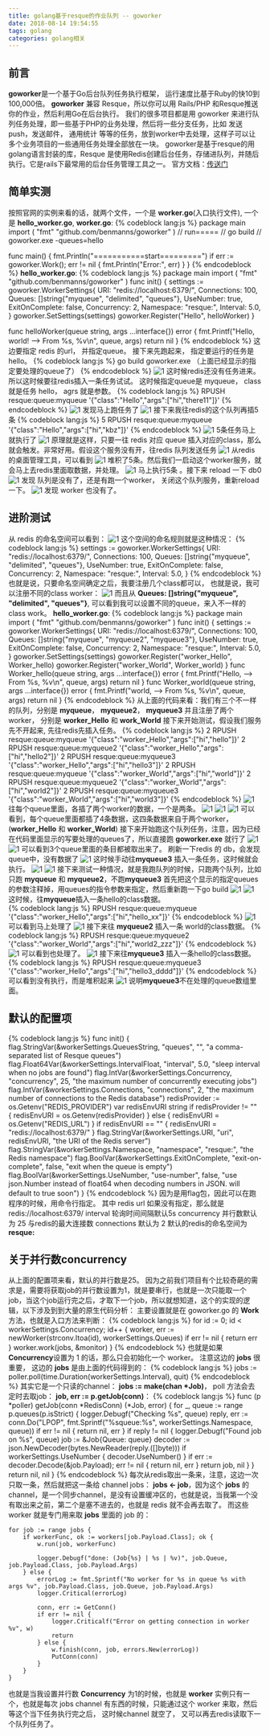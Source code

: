 ```yaml
---
title: golang基于resque的作业队列 -- goworker
date: 2018-08-14 19:54:55
tags: golang
categories: golang相关
---
```

## 前言
**goworker**是一个基于Go后台队列任务执行框架， 运行速度比基于Ruby的快10到100,000倍。 **goworker** 兼容 Resque，所以你可以用 Rails/PHP 和Resque推送你的作业，然后利用Go在后台执行。
我们的很多项目都是用 goworker 来进行队列任务处理，即一些基于PHP的业务处理，然后将一些分支任务，比如 发送push，发送邮件， 通用统计 等等的任务，放到worker中去处理，这样子可以让多个业务项目的一些通用任务处理全部放在一块。
goworker是基于resque的用golang语言封装的库，Resque 是使用Redis创建后台任务，存储进队列，并随后执行。它是rails下最常用的后台任务管理工具之一。
官方文档：[传送门](https://github.com/benmanns/goworker)
<!--more-->
## 简单实测
按照官网的实例来看的话，就两个文件，一个是 **worker.go**(入口执行文件), 一个是 **hello_worker.go**,
**worker.go**:
{% codeblock lang:js %}
package main
import (
       "fmt"
       "github.com/benmanns/goworker"
)
// run=====
// go build
// goworker.exe -queues=hello

func main() {
       fmt.Println("===========start=========")
       if err := goworker.Work(); err != nil {
              fmt.Println("Error:", err)
       }
}
{% endcodeblock %}
**hello_worker.go**:
{% codeblock lang:js %}
package main
import (
       "fmt"
       "github.com/benmanns/goworker"
)
func init() {
       settings := goworker.WorkerSettings{
              URI:            "redis://localhost:6379/",
              Connections:    100,
              Queues:         []string{"myqueue", "delimited", "queues"},
              UseNumber:      true,
              ExitOnComplete: false,
              Concurrency:    2,
              Namespace:      "resque:",
              Interval:       5.0,
       }
       goworker.SetSettings(settings)
       goworker.Register("Hello", helloWorker)
}

func helloWorker(queue string, args ...interface{}) error {
       fmt.Printf("Hello, world! --> From %s, %v\n", queue, args)
       return nil
}
{% endcodeblock %}
这边要指定 redis 的url， 并指定queue。 接下来先跑起来， 指定要运行的任务是 hello。
{% codeblock lang:js %}
go build
goworker.exe  （上面已经显示的指定要处理的queue了）
{% endcodeblock %}
![1](goworker/1.png)
这时候redis还没有任务进来。所以这时候要往redis插入一条任务试试。 这时候指定queue是 myqueue， class 就是任务 hello， agrs 就是参数。
{% codeblock lang:js %}
RPUSH resque:queue:myqueue '{"class":"Hello","args":["hi","there11"]}'
{% endcodeblock %}
![1](goworker/2.png)
发现马上跑任务了
![1](goworker/3.png)
接下来我往redis的这个队列再插5条
{% codeblock lang:js %}
5 RPUSH resque:queue:myqueue '{"class":"Hello","args":["hi","kbz"]}'
{% endcodeblock %}
![1](goworker/4.png)
5条任务马上就执行了
![1](goworker/5.png)
原理就是这样，只要一往 redis 对应 queue 插入对应的class，那么就会触发。非常好用。假设这个服务没有开，往redis 队列发送任务
![1](goworker/6.png)
从redis的桌面管理工具，可以看到
![1](goworker/7.png)
堆积了5条。然后我们一启动这个worker服务，就会马上去redis里面取数据，并处理。
![1](goworker/8.png)
马上执行5条 。接下来 reload 一下 db0
![1](goworker/9.png)
发现 队列是没有了，还是有跑一个worker， 关闭这个队列服务，重新reload 一下。
![1](goworker/10.png)
发现 worker 也没有了。
## 进阶测试
从 redis 的命名空间可以看到：
![1](goworker/11.png)
这个空间的命名规则就是这种情况：
{% codeblock lang:js %}
settings := goworker.WorkerSettings{
       URI:            "redis://localhost:6379/",
       Connections:    100,
       Queues:         []string{"myqueue", "delimited", "queues"},
       UseNumber:      true,
       ExitOnComplete: false,
       Concurrency:    2,
       Namespace:      "resque:",
       Interval:       5.0,
}
{% endcodeblock %}
也就是说，只要命名空间确定之后，我要注册几个class都可以， 也就是说，我可以注册不同的class worker：
![1](goworker/12.png)
而且从 **Queues: []string{"myqueue", "delimited", "queues"}**, 可以看到我可以设置不同的queue，来入不一样的class work。
**hello_worker.go**:
{% codeblock lang:js %}
package main
import (
       "fmt"
       "github.com/benmanns/goworker"
)
func init() {
       settings := goworker.WorkerSettings{
              URI:            "redis://localhost:6379/",
              Connections:    100,
              Queues:         []string{"myqueue", "myqueue2", "myqueue3"},
              UseNumber:      true,
              ExitOnComplete: false,
              Concurrency:    2,
              Namespace:      "resque:",
              Interval:       5.0,
       }
       goworker.SetSettings(settings)
       goworker.Register("worker_Hello", Worker_hello)
       goworker.Register("worker_World", Worker_world)
}
func Worker_hello(queue string, args ...interface{}) error {
       fmt.Printf("Hello,  --> From %s, %v\n", queue, args)
       return nil
}
func Worker_world(queue string, args ...interface{}) error {
       fmt.Printf("world,  --> From %s, %v\n", queue, args)
       return nil
}
{% endcodeblock %}
从上面的代码来看：我们有三个不一样的队列，分别是 **myqueue**， **myqueue2**， **myqueue3**
并且注册了两个worker， 分别是 **worker_Hello** 和 **work_World**
接下来开始测试，假设我们服务先不开起来, 先往redis先插入任务。
{% codeblock lang:js %}
2 RPUSH resque:queue:myqueue '{"class":"worker_Hello","args":["hi","hello"]}'
2 RPUSH resque:queue:myqueue2 '{"class":"worker_Hello","args":["hi","hello2"]}'
2 RPUSH resque:queue:myqueue3 '{"class":"worker_Hello","args":["hi","hello3"]}'
2 RPUSH resque:queue:myqueue '{"class":"worker_World","args":["hi","world"]}'
2 RPUSH resque:queue:myqueue2 '{"class":"worker_World","args":["hi","world2"]}'
2 RPUSH resque:queue:myqueue3 '{"class":"worker_World","args":["hi","world3"]}'
{% endcodeblock %}
![1](goworker/13.png)
往每个queue里面，各插了两个worker的数据，一个是两条。
![1](goworker/14.png)
![1](goworker/15.png)
![1](goworker/16.png)
可以看到，每个queue里面都插了4条数据，这四条数据来自于两个worker，(**worker_Hello** 和 **worker_World**)
接下来开始跑这个队列任务，注意，因为已经在代码里面显示的写要处理的queues了，所以直接跑 **goworker.exe** 就行了
![1](goworker/17.png)
![1](goworker/18.png)
可以看到3个queue里面的条目都被取出来了。
刷新一下redis 的 db，会发现queue中，没有数据了
![1](goworker/19.png)
这时候手动往**myqueue3** 插入一条任务，这时候就会执行。
![1](goworker/20.png)
![1](goworker/21.png)
接下来测试一种情况，就是我跑队列的时候，只跑两个队列，比如只跑 **myqueue** 和 **myqueue2**，不跑**myqueue3**
首先把这个显示的指定queues的参数注释掉，用queues的指令参数来指定，然后重新跑一下go build
![1](goworker/22.png)
![1](goworker/23.png)
这时候，往**myqueue**插入一条hello的class数据。  
{% codeblock lang:js %}
RPUSH resque:queue:myqueue '{"class":"worker_Hello","args":["hi","hello_xx"]}'
{% endcodeblock %}
![1](goworker/24.png)
可以看到马上处理了
![1](goworker/25.png)
接下来往 **myqueue2** 插入一条 world的class数据。 
{% codeblock lang:js %}
RPUSH resque:queue:myqueue2 '{"class":"worker_World","args":["hi","world2_zzz"]}'
{% endcodeblock %}
![1](goworker/26.png)
可以看到也处理了。
![1](goworker/27.png)
接下来往**myqueue3** 插入一条hello的class数据。 
{% codeblock lang:js %}
RPUSH resque:queue:myqueue3 '{"class":"worker_Hello","args":["hi","hello3_dddd"]}'
{% endcodeblock %}
可以看到没有执行，而是堆积起来
![1](goworker/28.png)
说明**myqueue3**不在处理的queue数组里面。
## 默认的配置项
{% codeblock lang:js %}
func init() {
       flag.StringVar(&workerSettings.QueuesString, "queues", "", "a comma-separated list of Resque queues")
       flag.Float64Var(&workerSettings.IntervalFloat, "interval", 5.0, "sleep interval when no jobs are found")
       flag.IntVar(&workerSettings.Concurrency, "concurrency", 25, "the maximum number of concurrently executing jobs")
       flag.IntVar(&workerSettings.Connections, "connections", 2, "the maximum number of connections to the Redis database")
       redisProvider := os.Getenv("REDIS_PROVIDER")
       var redisEnvURI string
       if redisProvider != "" {
              redisEnvURI = os.Getenv(redisProvider)
       } else {
              redisEnvURI = os.Getenv("REDIS_URL")
       }
       if redisEnvURI == "" {
              redisEnvURI = "redis://localhost:6379/"
       }
       flag.StringVar(&workerSettings.URI, "uri", redisEnvURI, "the URI of the Redis server")
       flag.StringVar(&workerSettings.Namespace, "namespace", "resque:", "the Redis namespace")
       flag.BoolVar(&workerSettings.ExitOnComplete, "exit-on-complete", false, "exit when the queue is empty")
       flag.BoolVar(&workerSettings.UseNumber, "use-number", false, "use json.Number instead of float64 when decoding numbers in JSON. will default to true soon")
}
{% endcodeblock %}
因为是用flag包，因此可以在跑程序的时候，用命令行指定。
其中 redis url 如果没有指定，那么就是 redis://localhost:6379/
interval 轮询时间间隔默认5s
concurrency 并行数默认为 25
与redis的最大连接数 connections 默认为 2
默认的redis的命名空间为 **resque:**
## 关于并行数concurrency
从上面的配置项来看，默认的并行数是25。 因为之前我们项目有个比较奇葩的需求是，需要将获取job的并行数设置为1，就是要串行，也就是一次只能取一个job，当这个job运行完之后，才取下一个job，所以就想知道，这个的实现的逻辑，以下涉及到到大量的原生代码分析：
主要设置就是在 goworker.go 的 **Work** 方法，也就是入口方法来判断：
{% codeblock lang:js %}
	for id := 0; id < workerSettings.Concurrency; id++ {
		worker, err := newWorker(strconv.Itoa(id), workerSettings.Queues)
		if err != nil {
			return err
		}
		worker.work(jobs, &monitor)
	}
{% endcodeblock %}
也就是如果**Concurrency**设置为 1 的话，那么只会初始化一个 worker。 注意这边的 **jobs** 很重要，
这边的 **jobs** 是由上面的代码得到的：
{% codeblock lang:js %}
jobs := poller.poll(time.Duration(workerSettings.Interval), quit)
{% endcodeblock %}
其实它是一个只读的channel： **jobs := make(chan *Job)**， poll 方法会去定时去取job： **job, err := p.getJob(conn)**：
{% codeblock lang:js %}
func (p *poller) getJob(conn *RedisConn) (*Job, error) {
	for _, queue := range p.queues(p.isStrict) {
		logger.Debugf("Checking %s", queue)
		reply, err := conn.Do("LPOP", fmt.Sprintf("%squeue:%s", workerSettings.Namespace, queue))
		if err != nil {
			return nil, err
		}
		if reply != nil {
			logger.Debugf("Found job on %s", queue)
			job := &Job{Queue: queue}
			decoder := json.NewDecoder(bytes.NewReader(reply.([]byte)))
			if workerSettings.UseNumber {
				decoder.UseNumber()
			}
			if err := decoder.Decode(&job.Payload); err != nil {
				return nil, err
			}
			return job, nil
		}
	}
	return nil, nil
}
{% endcodeblock %}
每次从redis取出一条来，注意，这边一次只取一条，然后就把这一条给 channel jobs： **jobs <- job**，因为这个 **jobs** 的channel，是一个同步channel，是没有设置缓冲区的，也就是说，当我第一个没有取出来之前，第二个是塞不进去的，也就是 redis 就不会再去取了。
而这些 worker 就是专门用来取 **jobs** 里面的 job 的：
```
for job := range jobs {
    if workerFunc, ok := workers[job.Payload.Class]; ok {
        w.run(job, workerFunc)

        logger.Debugf("done: (Job{%s} | %s | %v)", job.Queue, job.Payload.Class, job.Payload.Args)
    } else {
        errorLog := fmt.Sprintf("No worker for %s in queue %s with args %v", job.Payload.Class, job.Queue, job.Payload.Args)
        logger.Critical(errorLog)

        conn, err := GetConn()
        if err != nil {
            logger.Criticalf("Error on getting connection in worker %v", w)
            return
        } else {
            w.finish(conn, job, errors.New(errorLog))
            PutConn(conn)
        }
    }
}
```
也就是当我设置并行数 **Concurrency** 为1的时候，也就是 **worker** 实例只有一个，也就是每次 jobs channel 有东西的时候，只能通过这个 worker 来取，然后等这个当下任务执行完之后， 这时候channel 就空了， 又可以再去redis读取下一个队列任务了。

		
		
		